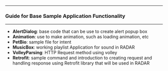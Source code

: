 ------
### Guide for Base Sample Application Functionality        
-----         

- **AlertDialog**: base code that can be use to create alert popup box
- **Animation**: use to make animation, such as loading animation, etc
- **PetBio**: sample file for intent
- **MusicBox**: working playlist Application for sound in RADAR
- **VolleyParsing**: HTTP Request method using volley
- **Retrofit**: sample command and introduction to creating request and handling response using Retrofit library that will be used in RADAR
